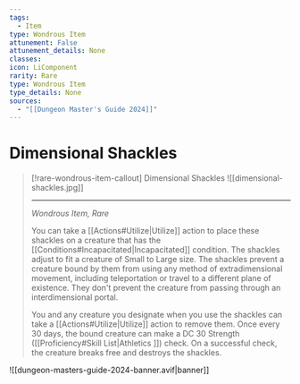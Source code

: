 ```yaml
---
tags:
  - Item
type: Wondrous Item
attunement: False
attunement_details: None
classes:
icon: LiComponent
rarity: Rare
type: Wondrous Item
type_details: None
sources: 
  - "[[Dungeon Master's Guide 2024]]"
---
```

# Dimensional Shackles
>[!rare-wondrous-item-callout] Dimensional Shackles
>![[dimensional-shackles.jpg]]
>
>- - -
>_Wondrous Item, Rare_
>
>You can take a [[Actions#Utilize\|Utilize]] action to place these shackles on a creature that has the [[Conditions#Incapacitated\|Incapacitated]] condition. The shackles adjust to fit a creature of Small to Large size. The shackles prevent a creature bound by them from using any method of extradimensional movement, including teleportation or travel to a different plane of existence. They don't prevent the creature from passing through an interdimensional portal.
>
>You and any creature you designate when you use the shackles can take a [[Actions#Utilize\|Utilize]] action to remove them. Once every 30 days, the bound creature can make a DC 30 Strength ([[Proficiency#Skill List\|Athletics ]]) check. On a successful check, the creature breaks free and destroys the shackles.

![[dungeon-masters-guide-2024-banner.avif|banner]]